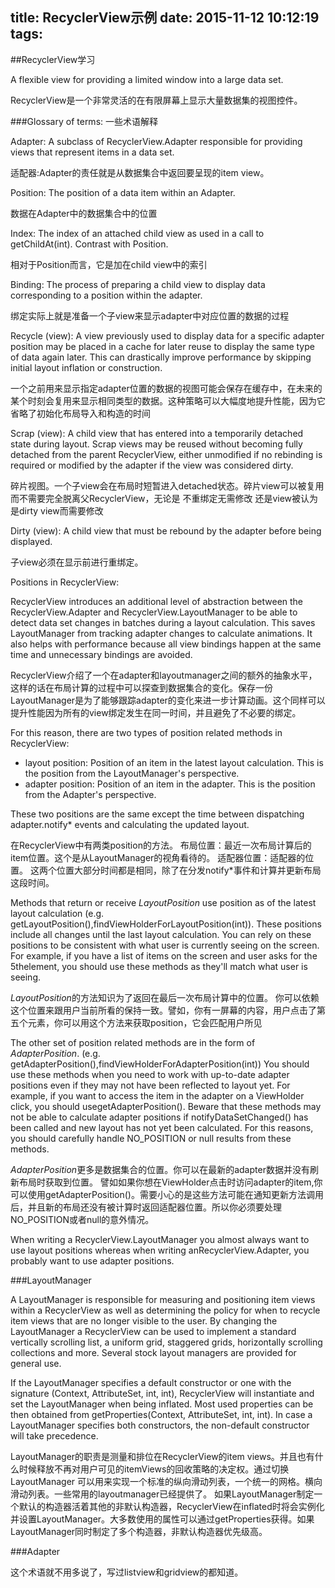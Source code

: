 title: RecyclerView示例
date: 2015-11-12 10:12:19
tags:
---
##RecyclerView学习

A flexible view for providing a limited window into a large data set.

RecyclerView是一个非常灵活的在有限屏幕上显示大量数据集的视图控件。

###Glossary of terms:
一些术语解释

Adapter: A subclass of RecyclerView.Adapter responsible for providing views that represent items in a data set. 

适配器:Adapter的责任就是从数据集合中返回要呈现的item view。

Position: The position of a data item within an Adapter.

数据在Adapter中的数据集合中的位置

Index: The index of an attached child view as used in a call to getChildAt(int). Contrast with Position.

相对于Position而言，它是加在child view中的索引

 Binding: The process of preparing a child view to display data corresponding to a position within the adapter.
 
 绑定实际上就是准备一个子view来显示adapter中对应位置的数据的过程
 
Recycle (view): A view previously used to display data for a specific adapter position may be placed in a cache for later reuse to display the same type of data again later. This can drastically improve performance by skipping initial layout inflation or construction.

一个之前用来显示指定adapter位置的数据的视图可能会保存在缓存中，在未来的某个时刻会复用来显示相同类型的数据。这种策略可以大幅度地提升性能，因为它省略了初始化布局导入和构造的时间

 Scrap (view): A child view that has entered into a temporarily detached state during layout. Scrap views may be reused without becoming fully detached from the parent RecyclerView, either unmodified if no rebinding is required or modified by the adapter if the view was considered dirty.
 
 碎片视图。一个子view会在布局时短暂进入detached状态。碎片view可以被复用而不需要完全脱离父RecyclerView，无论是 不重绑定无需修改 还是view被认为是dirty view而需要修改
 
 
Dirty (view): A child view that must be rebound by the adapter before being displayed.

子view必须在显示前进行重绑定。

Positions in RecyclerView:

RecyclerView introduces an additional level of abstraction between the RecyclerView.Adapter and RecyclerView.LayoutManager to be able to detect data set changes in batches during a layout calculation. This saves LayoutManager from tracking adapter changes to calculate animations. It also helps with performance because all view bindings happen at the same time and unnecessary bindings are avoided.

RecyclerView介绍了一个在adapter和layoutmanager之间的额外的抽象水平，这样的话在布局计算的过程中可以探查到数据集合的变化。保存一份LayoutManager是为了能够跟踪adapter的变化来进一步计算动画。这个同样可以提升性能因为所有的view绑定发生在同一时间，并且避免了不必要的绑定。

For this reason, there are two types of position related methods in RecyclerView:

- layout position: Position of an item in the latest layout calculation. This is the position from the LayoutManager's perspective.
- adapter position: Position of an item in the adapter. This is the position from the Adapter's perspective.

These two positions are the same except the time between dispatching adapter.notify* events and calculating the updated layout.

在RecyclerView中有两类position的方法。
布局位置：最近一次布局计算后的item位置。这个是从LayoutManager的视角看待的。
适配器位置：适配器的位置。
这两个位置大部分时间都是相同，除了在分发notify*事件和计算并更新布局这段时间。

Methods that return or receive *LayoutPosition* use position as of the latest layout calculation (e.g. getLayoutPosition(),findViewHolderForLayoutPosition(int)). These positions include all changes until the last layout calculation. You can rely on these positions to be consistent with what user is currently seeing on the screen. For example, if you have a list of items on the screen and user asks for the 5thelement, you should use these methods as they'll match what user is seeing.

*LayoutPosition*的方法知识为了返回在最后一次布局计算中的位置。
你可以依赖这个位置来跟用户当前所看的保持一致。譬如，你有一屏幕的内容，用户点击了第五个元素，你可以用这个方法来获取position，它会匹配用户所见

The other set of position related methods are in the form of *AdapterPosition*. (e.g. getAdapterPosition(),findViewHolderForAdapterPosition(int)) You should use these methods when you need to work with up-to-date adapter positions even if they may not have been reflected to layout yet. For example, if you want to access the item in the adapter on a ViewHolder click, you should usegetAdapterPosition(). Beware that these methods may not be able to calculate adapter positions if notifyDataSetChanged() has been called and new layout has not yet been calculated. For this reasons, you should carefully handle NO_POSITION or null results from these methods.

*AdapterPosition*更多是数据集合的位置。你可以在最新的adapter数据并没有刷新布局时获取到位置。
譬如如果你想在ViewHolder点击时访问adapter的item,你可以使用getAdapterPosition()。需要小心的是这些方法可能在通知更新方法调用后，并且新的布局还没有被计算时返回适配器位置。所以你必须要处理NO_POSITION或者null的意外情况。

When writing a RecyclerView.LayoutManager you almost always want to use layout positions whereas when writing anRecyclerView.Adapter, you probably want to use adapter positions.


###LayoutManager

A LayoutManager is responsible for measuring and positioning item views within a RecyclerView as well as determining the policy for when to recycle item views that are no longer visible to the user. By changing the LayoutManager a RecyclerView can be used to implement a standard vertically scrolling list, a uniform grid, staggered grids, horizontally scrolling collections and more. Several stock layout managers are provided for general use.

If the LayoutManager specifies a default constructor or one with the signature (Context, AttributeSet, int, int), RecyclerView will instantiate and set the LayoutManager when being inflated. Most used properties can be then obtained from getProperties(Context, AttributeSet, int, int). In case a LayoutManager specifies both constructors, the non-default constructor will take precedence.

LayoutManager的职责是测量和排位在RecyclerView的item views。并且也有什么时候释放不再对用户可见的itemViews的回收策略的决定权。通过切换LayoutManager 可以用来实现一个标准的纵向滑动列表，一个统一的网格。横向滑动列表。一些常用的layoutmanager已经提供了。
如果LayoutManager制定一个默认的构造器活着其他的非默认构造器，RecyclerView在inflated时将会实例化并设置LayoutManager。大多数使用的属性可以通过getProperties获得。如果LayoutManager同时制定了多个构造器，非默认构造器优先级高。


###Adapter

这个术语就不用多说了，写过listview和gridview的都知道。
